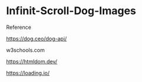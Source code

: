 # Infinit-Scroll-Dog-Images

Reference 

https://dog.ceo/dog-api/

w3schools.com

https://htmldom.dev/

https://loading.io/
